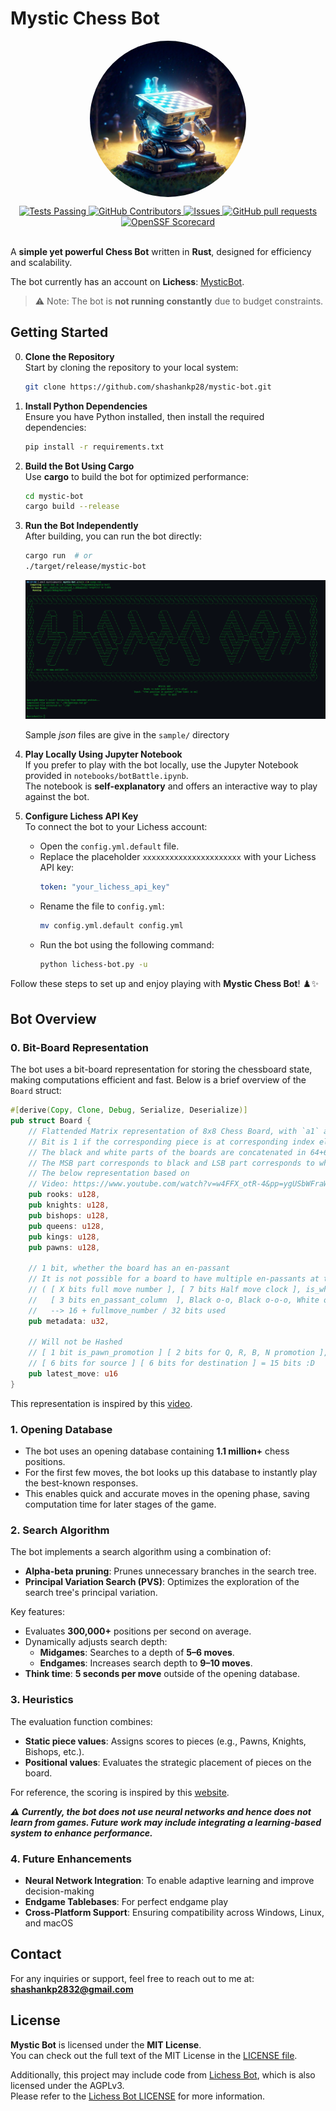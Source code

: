 # Mystic Chess Bot

<p align="center">
 <img style="border-radius: 50%" width="250px" src="./src/MetaAIGen.jpg" align="center" alt="Mystic bot (Generated By MetaAI)" />
</p>
  <p align="center">
    <a href="https://github.com/shashankp28/mystic-bot/actions">
      <img alt="Tests Passing" src="https://github.com/shashankp28/mystic-bot/actions/workflows/rust.yml/badge.svg" />
    </a>
    <a href="https://github.com/shashankp28/mystic-bot/graphs/contributors">
      <img alt="GitHub Contributors" src="https://img.shields.io/github/contributors/shashankp28/mystic-bot" />
    </a>
    <a href="https://github.com/shashankp28/mystic-bot/issues">
      <img alt="Issues" src="https://img.shields.io/github/issues/shashankp28/mystic-bot?color=0088ff" />
    </a>
    <a href="https://github.com/shashankp28/mystic-bot/pulls">
      <img alt="GitHub pull requests" src="https://img.shields.io/github/issues-pr/shashankp28/mystic-bot?color=0088ff" />
    </a>
    <a href="https://securityscorecards.dev/viewer/?uri=github.com/shashankp28/mystic-bot">
      <img alt="OpenSSF Scorecard" src="https://api.securityscorecards.dev/projects/github.com/shashankp28/mystic-bot/badge" />
    </a>
    <br />
    <br />
  </p>
</p>

A **simple yet powerful Chess Bot** written in **Rust**, designed for efficiency and scalability.

The bot currently has an account on **Lichess**: [MysticBot](https://lichess.org/@/MysticBot).

> ⚠️ Note: The bot is **not running constantly** due to budget constraints.

## Getting Started

0. **Clone the Repository**  
   Start by cloning the repository to your local system:

   ```bash
   git clone https://github.com/shashankp28/mystic-bot.git
   ```

1. **Install Python Dependencies**  
   Ensure you have Python installed, then install the required dependencies:

   ```bash
   pip install -r requirements.txt
   ```

2. **Build the Bot Using Cargo**  
   Use **cargo** to build the bot for optimized performance:

   ```bash
   cd mystic-bot
   cargo build --release
   ```

3. **Run the Bot Independently**  
   After building, you can run the bot directly:

   ```bash
   cargo run  # or
   ./target/release/mystic-bot
   ```

   ![Bot Running Example](./src/bot.png)

   Sample _json_ files are give in the `sample/` directory

4. **Play Locally Using Jupyter Notebook**  
   If you prefer to play with the bot locally, use the Jupyter Notebook provided in `notebooks/botBattle.ipynb`.  
   The notebook is **self-explanatory** and offers an interactive way to play against the bot.

5. **Configure Lichess API Key**  
   To connect the bot to your Lichess account:
   - Open the `config.yml.default` file.
   - Replace the placeholder `xxxxxxxxxxxxxxxxxxxxxx` with your Lichess API key:
     ```yml
     token: "your_lichess_api_key"
     ```
   - Rename the file to `config.yml`:
     ```bash
     mv config.yml.default config.yml
     ```
   - Run the bot using the following command:
     ```bash
     python lichess-bot.py -u
     ```

Follow these steps to set up and enjoy playing with **Mystic Chess Bot**! ♟️✨

## Bot Overview

### 0. Bit-Board Representation

The bot uses a bit-board representation for storing the chessboard state, making computations efficient and fast. Below is a brief overview of the `Board` struct:

```rust
#[derive(Copy, Clone, Debug, Serialize, Deserialize)]
pub struct Board {
    // Flattended Matrix representation of 8x8 Chess Board, with `a1` at the Top-Left
    // Bit is 1 if the corresponding piece is at corresponding index else 0
    // The black and white parts of the boards are concatenated in 64+64 = 128 bits
    // The MSB part corresponds to black and LSB part corresponds to white
    // The below representation based on
    // Video: https://www.youtube.com/watch?v=w4FFX_otR-4&pp=ygUSbWFraW5nIGEgY2hlc3MgYm90
    pub rooks: u128,
    pub knights: u128,
    pub bishops: u128,
    pub queens: u128,
    pub kings: u128,
    pub pawns: u128,

    // 1 bit, whether the board has an en-passant
    // It is not possible for a board to have multiple en-passants at the same time!
    // ( [ X bits full move number ], [ 7 bits Half move clock ], is_white_move, en_passant_warn,
    //   [ 3 bits en_passant_column  ], Black o-o, Black o-o-o, White o-o, White o-o-o )
    //   --> 16 + fullmove_number / 32 bits used
    pub metadata: u32,

    // Will not be Hashed
    // [ 1 bit is_pawn_promotion ] [ 2 bits for Q, R, B, N promotion ],
    // [ 6 bits for source ] [ 6 bits for destination ] = 15 bits :D
    pub latest_move: u16
}
```

This representation is inspired by this [video](https://www.youtube.com/watch?v=w4FFX_otR-4&pp=ygUSbWFraW5nIGEgY2hlc3MgYm90).

### 1. Opening Database

- The bot uses an opening database containing **1.1 million+** chess positions.
- For the first few moves, the bot looks up this database to instantly play the best-known responses.
- This enables quick and accurate moves in the opening phase, saving computation time for later stages of the game.

### 2. Search Algorithm

The bot implements a search algorithm using a combination of:

- **Alpha-beta pruning**: Prunes unnecessary branches in the search tree.
- **Principal Variation Search (PVS)**: Optimizes the exploration of the search tree's principal variation.

Key features:

- Evaluates **300,000+** positions per second on average.
- Dynamically adjusts search depth:
  - **Midgames**: Searches to a depth of **5–6 moves**.
  - **Endgames**: Increases search depth to **9–10 moves**.
- **Think time**: **5 seconds per move** outside of the opening database.

### 3. Heuristics

The evaluation function combines:

- **Static piece values**: Assigns scores to pieces (e.g., Pawns, Knights, Bishops, etc.).
- **Positional values**: Evaluates the strategic placement of pieces on the board.

For reference, the scoring is inspired by this [website](https://www.chessprogramming.org/Piece-Square_Tables).

**_⚠️ Currently, the bot does not use neural networks and hence does not learn from games. Future work may include integrating a learning-based system to enhance performance._**

### 4. Future Enhancements

- **Neural Network Integration**: To enable adaptive learning and improve decision-making
- **Endgame Tablebases**: For perfect endgame play
- **Cross-Platform Support**: Ensuring compatibility across Windows, Linux, and macOS

## Contact

For any inquiries or support, feel free to reach out to me at: **shashankp2832@gmail.com**

## License

**Mystic Bot** is licensed under the **MIT License**.  
You can check out the full text of the MIT License in the [LICENSE file](https://github.com/shashankp28/mystic-bot/blob/main/LICENSE).

Additionally, this project may include code from [Lichess Bot](https://github.com/lichess-bot-devs/lichess-bot), which is also licensed under the AGPLv3.  
Please refer to the [Lichess Bot LICENSE](https://github.com/lichess-bot-devs/lichess-bot/blob/master/LICENSE) for more information.
